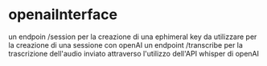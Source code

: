 # openaiInterface
un endpoin /session per la creazione di una ephimeral key da utilizzare per la creazione di una sessione con openAI
un endpoint /transcribe per la trascrizione dell'audio inviato attraverso l'utilizzo dell'API whisper di openAI
